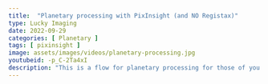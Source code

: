 ```yaml
---
title:  "Planetary processing with PixInsight (and NO Registax)"
type: Lucky Imaging
date: 2022-09-29
categories: [ Planetary ]
tags: [ pixinsight ]
image: assets/images/videos/planetary-processing.jpg
youtubeid: -p_C-2Ta4xI
description: "This is a flow for planetary processing for those of you who don't want to use RegiStax. I show how to use deconvolution and multiscale linear transformations to sharpen solar system-based images."
---
```

